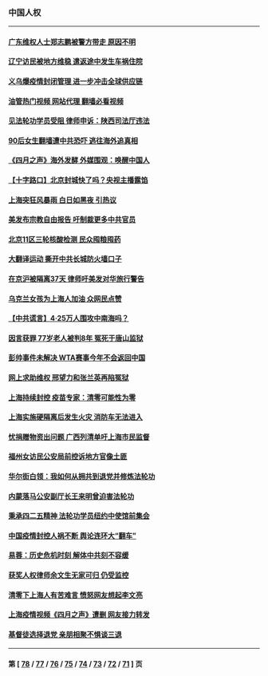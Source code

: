 ### 中国人权
---
#### [广东维权人士郑志鹏被警方带走 原因不明](../../pages/ncid278/n13722307.md?04282045) 
#### [辽宁访民被地方维稳 遣返途中发生车祸住院](../../pages/ncid278/n13722112.md?04282045) 
#### [义乌爆疫情封闭管理 进一步冲击全球供应链](../../pages/ncid278/n13721924.md?04282045) 
#### [油管热门视频 网站代理 翻墙必看视频](http://209.222.30.114:81/youtube.html?04282045)
#### [见法轮功学员受阻 律师申诉：陕西司法厅违法](../../pages/ncid278/n13720981.md?04282045) 
#### [90后女生翻墙遭中共恐吓 逃往海外追真相](../../pages/ncid278/n13721416.md?04282045) 
#### [《四月之声》海外发酵 外媒围观：唤醒中国人](../../pages/ncid278/n13720982.md?04282045) 
#### [【十字路口】北京封城快了吗？央视主播露馅](../../pages/ncid278/n13721080.md?04282045) 
#### [上海突狂风暴雨 白日如黑夜 引热议](../../pages/ncid278/n13720618.md?04282045) 
#### [美发布宗教自由报告 吁制裁更多中共官员](../../pages/ncid278/n13720670.md?04282045) 
#### [北京11区三轮核酸检测 民众囤粮囤药](../../pages/ncid278/n13720207.md?04282045) 
#### [大翻译运动 撕开中共长城防火墙口子](../../pages/ncid278/n13720365.md?04282045) 
#### [在京沪被隔离37天 律师吁美发对华旅行警告](../../pages/ncid278/n13720436.md?04282045) 
#### [乌克兰女孩为上海人加油 众网民点赞](../../pages/ncid278/n13720169.md?04282045) 
#### [【中共谎言】4·25万人围攻中南海吗？](../../pages/ncid278/n13719995.md?04282045) 
#### [因言获罪 77岁老人被判8年 冤死于唐山监狱](../../pages/ncid278/n13718512.md?04282045) 
#### [彭帅事件未解决 WTA赛事今年不会返回中国](../../pages/ncid278/n13720023.md?04282045) 
#### [网上求助维权 邢望力和张兰英再陷冤狱](../../pages/ncid278/n13719865.md?04282045) 
#### [上海持续封控 疫苗专家：清零可能性为零](../../pages/ncid278/n13719508.md?04282045) 
#### [上海实施硬隔离后发生火灾 消防车无法进入](../../pages/ncid278/n13719674.md?04282045) 
#### [忧捐赠物资出问题 广西列清单吁上海市民监督](../../pages/ncid278/n13719434.md?04282045) 
#### [福州女访民公安局前控诉地方官像土匪](../../pages/ncid278/n13719055.md?04282045) 
#### [华尔街白领：我如何从拥共到退党并修炼法轮功](../../pages/ncid278/n13719513.md?04282045) 
#### [内蒙落马公安副厅长王来明曾迫害法轮功](../../pages/ncid278/n13717744.md?04282045) 
#### [秉承四二五精神 法轮功学员纽约中使馆前集会](../../pages/ncid278/n13719075.md?04282045) 
#### [中国疫情封控人祸不断 舆论连环大“翻车”](../../pages/ncid278/n13718897.md?04282045) 
#### [易蓉：历史危机时刻  解体中共刻不容缓](../../pages/ncid278/n13718738.md?04282045) 
#### [获奖人权律师余文生无家可归 仍受监控](../../pages/ncid278/n13718651.md?04282045) 
#### [清零下上海人有苦难言 愤怒网友想起李文亮](../../pages/ncid278/n13718537.md?04282045) 
#### [上海疫情视频《四月之声》遭删 网友接力转发](../../pages/ncid278/n13718184.md?04282045) 
#### [基督徒选择退党  亲朋相聚不惧谈三退](../../pages/ncid278/n13718257.md?04282045) 

---
#### 第 [ [78](./78.md?04282045) / [77](./77.md?04282045) / [76](./76.md?04282045) / [75](./75.md?04282045) / [74](./74.md?04282045) / [73](./73.md?04282045) / [72](./72.md?04282045) / [71](./71.md?04282045) ] 页
